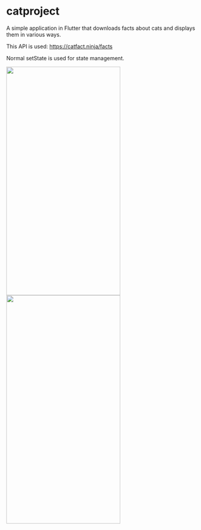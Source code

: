 # catproject

A simple application in Flutter that downloads facts about cats and displays them in various ways.

This API is used: https://catfact.ninja/facts

Normal setState is used for state management.



<img src="https://github.com/emilakerman/cat_facts/assets/113968859/0fd062e7-8b35-438d-b1d2-198d78c99fc1" height=600 width=300/>


<img src="https://github.com/emilakerman/cat_facts/assets/113968859/e333f775-0b0f-42ec-a2f3-86f9eed5bb2d" height=600 width=300/>
